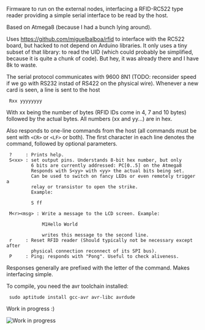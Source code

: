 Firmware to run on the external nodes, interfacing a RFID-RC522 type reader
providing a simple serial interface to be read by the host.

Based on Atmega8 (because I had a bunch lying around).

Uses https://github.com/miguelbalboa/rfid to interface with the RC522 board,
but hacked to not depend on Arduino libraries.
It only uses a tiny subset of that library: to read the UID (which could
probably be simplified, because it is quite a chunk of code). But hey, it was
already there and I have 8k to waste.

The serial protocol communicates with 9600 8N1 (TODO: reconsider speed if we go
with RS232 instad of RS422 on the physical wire). Whenever a new card is seen,
a line is sent to the host

     Rxx yyyyyyyy

With xx being the number of bytes (RFID IDs come in 4, 7 and 10 bytes) followed
by the actual bytes. All numbers (xx and yy...) are in hex.

Also responds to one-line commands from the host (all commands must be
sent with `<CR>` or `<LF>` or both). The first character in each line denotes
the command, followed by optional parameters.

     ?     : Prints help.
     S<xx> : set output pins. Understands 8-bit hex number, but only
             6 bits are currently addressed: PC[0..5] on the Atmega8
             Responds with S<yy> with <yy> the actual bits being set.
             Can be used to switch on fancy LEDs or even remotely trigger a
             relay or transistor to open the strike.
             Example:

             S ff

     M<r><msg> : Write a message to the LCD screen. Example:

                 M1Hello World

                 writes this message to the second line.
     r     : Reset RFID reader (Should typically not be necessary except after
             physical connection reconnect of its SPI bus).
     P     : Ping; responds with "Pong". Useful to check aliveness.

Responses generally are prefixed with the letter of the command. Makes
interfacing simple.

To compile, you need the avr toolchain installed:

     sudo aptitude install gcc-avr avr-libc avrdude

Work in progress :)

![Work in progress][work]

[work]: https://github.com/hzeller/rfid-access-control/raw/master/img/work-in-progress.jpg
